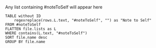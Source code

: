 
Any list containing #noteToSelf will appear here

```dataview
TABLE without ID 
	regexreplace(rows.L.text, "#noteToSelf", "") as "Note to Self"
FROM #noteToSelf 
FLATTEN file.lists as L
WHERE contains(L.text, "#noteToSelf")
SORT file.name desc
GROUP BY file.name
```

